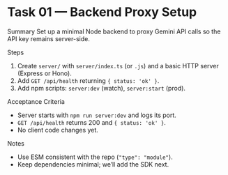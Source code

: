 # Task 01 — Backend Proxy Setup

Summary
Set up a minimal Node backend to proxy Gemini API calls so the API key remains server-side.

Steps
1) Create `server/` with `server/index.ts` (or `.js`) and a basic HTTP server (Express or Hono).
2) Add `GET /api/health` returning `{ status: 'ok' }`.
3) Add npm scripts: `server:dev` (watch), `server:start` (prod).

Acceptance Criteria
- Server starts with `npm run server:dev` and logs its port.
- `GET /api/health` returns 200 and `{ status: 'ok' }`.
- No client code changes yet.

Notes
- Use ESM consistent with the repo (`"type": "module"`).
- Keep dependencies minimal; we’ll add the SDK next.
